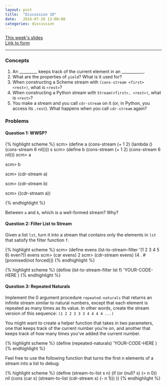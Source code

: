 ```yaml
---
layout: post
title:  "Discussion 10"
date:   2016-07-26 13:00:00
categories: discussion
---
```


[This week's slides](https://docs.google.com/a/berkeley.edu/presentation/d/1ulpQih6seuyInFaARsR1yRk-nNR5_wixutbBqlIWME0/edit?usp=sharing)  
[Link to form](https://docs.google.com/a/berkeley.edu/forms/d/1DUWSl6QW4KqJfPCWmNq-SAto6E6EQc7Bdq03jJEJ8B0/viewform)  

---

### Concepts
1. An _________ keeps track of the current element in an ___________.  
2. What are the properties of `yield`? What is it used for?  
3. When constructing a Scheme stream with `(cons-stream <first> <rest>)`, what is `<rest>`?  
4. When constructing a Python stream with `Stream(<first>, <rest>)`, what is `<rest>`?  
5. You make a stream and you call `cdr-stream` on it (or, in Python, you access its `.rest`). What happens when you call `cdr-stream` again?  

### Problems

#### Question 1: WWSP?

{% highlight scheme %}
scm> (define a (cons-stream (+ 1 2) (lambda () (cons-stream 6 nil))))
s
scm> (define b (cons-stream (+ 1 2) (cons-stream 6 nil)))
scm> a

scm> b

scm> (cdr-stream a)

scm> (cdr-stream b)

scm> ((cdr-stream a))

{% endhighlight %}

Between `a` and `b`, which is a well-formed stream? Why?
  

#### Question 2: Filter List to Stream
Given a list `lst`, turn it into a stream that contains only the elements in `lst` that satisfy the filter function `f`.

{% highlight scheme %}
scm> (define evens (lst-to-stream-filter '(1 2 3 4 5 6) even?))
evens
scm> (car evens)
2
scm> (cdr-stream evens)
(4 . #[promised(not forced)])
{% endhighlight %}

{% highlight scheme %}
(define (lst-to-stream-filter lst f)
    'YOUR-CODE-HERE
)
{% endhighlight %}
  

#### Question 3: Repeated Naturals
Implement the 0 argument procedure `repeated-naturals` that returns an infinite stream similar to natural numbers, except that each element is repeated as many times as its value. In other words, create the stream version of this sequence: `(1 2 2 3 3 3 4 4 4 4 ...)`

You might want to create a helper function that takes in two parameters, one that keeps track of the current number you're on, and another that keeps track of how many times you've added the current number.

{% highlight scheme %}
(define (repeated-naturals)
    'YOUR-CODE-HERE
)
{% endhighlight %}

Feel free to use the following function that turns the first n elements of a stream into a list to debug:

{% highlight scheme %}
(define (stream-to-list s n)
    (if (or (null? s) (= n 0)) nil
        (cons (car s) (stream-to-list (cdr-stream s) (- n 1)))
))
{% endhighlight %}

